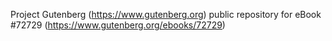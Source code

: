 Project Gutenberg (https://www.gutenberg.org) public repository
for eBook #72729 (https://www.gutenberg.org/ebooks/72729)
